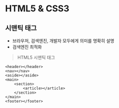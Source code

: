 # HTML5 & CSS3

## 시맨틱 태그  

 - 브라우저, 검색엔진, 개발자 모두에게 의미를 명확히 설명
 - 검색엔진 최적화

> HTML5 시맨틱 태그

    <header></header>
    <nav></nav>
    <aside></aside> 
    <main>
        <section>
            <article></article>
        </section>
    </main>
    <footer></footer>

<br>
